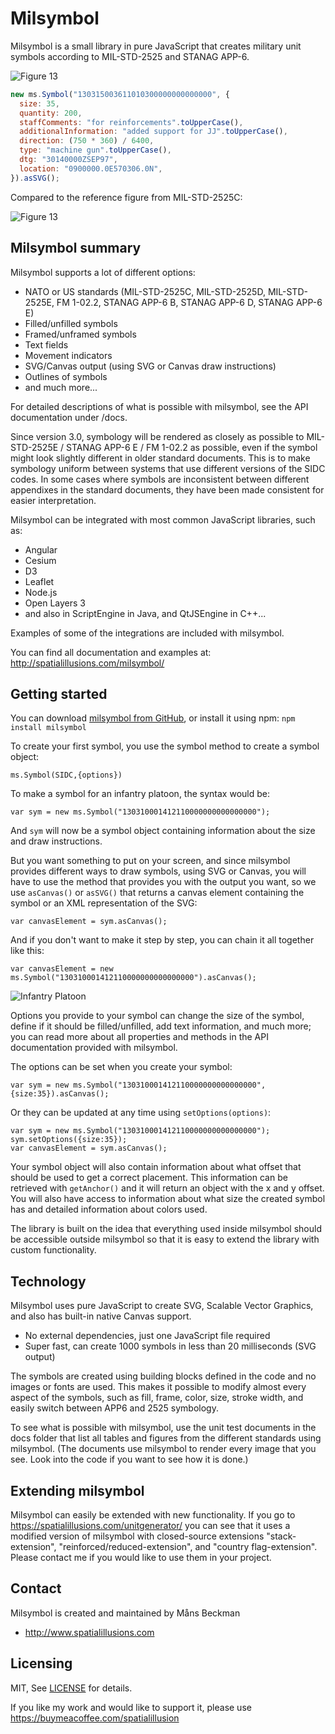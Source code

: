 # Milsymbol

Milsymbol is a small library in pure JavaScript that creates military unit symbols according to MIL-STD-2525 and STANAG APP-6.

![Figure 13](https://github.com/spatialillusions/milsymbol/blob/master/docs/images/milsymbol.png?raw=true)

```javascript
new ms.Symbol("130315003611010300000000000000", {
  size: 35,
  quantity: 200,
  staffComments: "for reinforcements".toUpperCase(),
  additionalInformation: "added support for JJ".toUpperCase(),
  direction: (750 * 360) / 6400,
  type: "machine gun".toUpperCase(),
  dtg: "30140000ZSEP97",
  location: "0900000.0E570306.0N",
}).asSVG();
```

Compared to the reference figure from MIL-STD-2525C:

![Figure 13](https://github.com/spatialillusions/milsymbol/blob/master/docs/images/figure13.png?raw=true)

## Milsymbol summary

Milsymbol supports a lot of different options:

- NATO or US standards (MIL-STD-2525C, MIL-STD-2525D, MIL-STD-2525E, FM 1-02.2, STANAG APP-6 B, STANAG APP-6 D, STANAG APP-6 E)
- Filled/unfilled symbols
- Framed/unframed symbols
- Text fields
- Movement indicators
- SVG/Canvas output (using SVG or Canvas draw instructions)
- Outlines of symbols
- and much more...

For detailed descriptions of what is possible with milsymbol, see the API documentation under /docs.

Since version 3.0, symbology will be rendered as closely as possible to MIL-STD-2525E / STANAG APP-6 E / FM 1-02.2 as possible, even if the symbol might look slightly different in older standard documents. This is to make symbology uniform between systems that use different versions of the SIDC codes. In some cases where symbols are inconsistent between different appendixes in the standard documents, they have been made consistent for easier interpretation.

Milsymbol can be integrated with most common JavaScript libraries, such as:

- Angular
- Cesium
- D3
- Leaflet
- Node.js
- Open Layers 3
- and also in ScriptEngine in Java, and QtJSEngine in C++...

Examples of some of the integrations are included with milsymbol.

You can find all documentation and examples at:
http://spatialillusions.com/milsymbol/

## Getting started

You can download [milsymbol from GitHub](https://github.com/spatialillusions/milsymbol "milsymbol"), or install it using npm:
`npm install milsymbol`

To create your first symbol, you use the symbol method to create a symbol object:

`ms.Symbol(SIDC,{options})`

To make a symbol for an infantry platoon, the syntax would be:

`var sym = new ms.Symbol("130310001412110000000000000000");`

And `sym` will now be a symbol object containing information about the size and draw instructions.

But you want something to put on your screen, and since milsymbol provides different ways to draw symbols, using SVG or Canvas, you will have to use the method that provides you with the output you want, so we use `asCanvas()` or `asSVG()` that returns a canvas element containing the symbol or an XML representation of the SVG:

`var canvasElement = sym.asCanvas();`

And if you don't want to make it step by step, you can chain it all together like this:

`var canvasElement = new ms.Symbol("130310001412110000000000000000").asCanvas();`

![Infantry Platoon](https://github.com/spatialillusions/milsymbol/blob/master/docs/images/infantry-platoon.png?raw=true)

Options you provide to your symbol can change the size of the symbol, define if it should be filled/unfilled, add text information, and much more; you can read more about all properties and methods in the API documentation provided with milsymbol.

The options can be set when you create your symbol:

`var sym = new ms.Symbol("130310001412110000000000000000",{size:35}).asCanvas();`

Or they can be updated at any time using `setOptions(options)`:

```
var sym = new ms.Symbol("130310001412110000000000000000");
sym.setOptions({size:35});
var canvasElement = sym.asCanvas();
```

Your symbol object will also contain information about what offset that should be used to get a correct placement. This information can be retrieved with `getAnchor()` and it will return an object with the x and y offset. You will also have access to information about what size the created symbol has and detailed information about colors used.

The library is built on the idea that everything used inside milsymbol should be accessible outside milsymbol so that it is easy to extend the library with custom functionality.

## Technology

Milsymbol uses pure JavaScript to create SVG, Scalable Vector Graphics, and also has built-in native Canvas support.

- No external dependencies, just one JavaScript file required
- Super fast, can create 1000 symbols in less than 20 milliseconds (SVG output)

The symbols are created using building blocks defined in the code and no images or fonts are used. This makes it possible to modify almost every aspect of the symbols, such as fill, frame, color, size, stroke width, and easily switch between APP6 and 2525 symbology.

To see what is possible with milsymbol, use the unit test documents in the docs folder that list all tables and figures from the different standards using milsymbol. (The documents use milsymbol to render every image that you see. Look into the code if you want to see how it is done.)

## Extending milsymbol

Milsymbol can easily be extended with new functionality. If you go to https://spatialillusions.com/unitgenerator/ you can see that it uses a modified version of milsymbol with closed-source extensions "stack-extension", "reinforced/reduced-extension", and "country flag-extension". Please contact me if you would like to use them in your project.

## Contact

Milsymbol is created and maintained by Måns Beckman

- http://www.spatialillusions.com

## Licensing

MIT, See [LICENSE](LICENSE) for details.

If you like my work and would like to support it, please use https://buymeacoffee.com/spatialillusion
